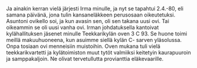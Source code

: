 
Ja ainakin kerran vielä järjesti Irma minulle, ja nyt se tapahtui 2.4.-80, eli samana päivänä, jona tulin 
kansaneläkkeen perusosaan oikeutetuksi. Asuntoni ovikello soi, ja kun avasin sen, oli sen takana uusi 
ovi. Tai oikeammin se oli uusi vanha ovi. Irman johdatuksella kantoivat kylähallituksen jäsenet minulle 
Teekkarikylän oven 3 C 93. Se huone toimi meillä makuuhuoneena, kun asuimme siellä kylän C-
sarven yläsolussa. Onpa tosiaan ovi menneisiin muistoihin. Oven mukana tuli vielä teekkarikvartetti ja 
kylätoimiston muut tytöt valmiiksi keitetyin kaurapuuroin ja samppakaljoin. Ne olivat tervetullutta 
provianttia eläkevaarille.